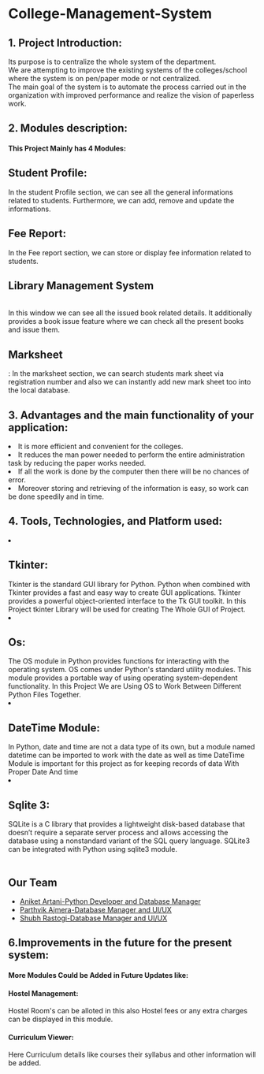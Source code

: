 # College-Management-System
<h2>1. Project Introduction:</h2>
<p>Its purpose is to centralize the whole system of the department.<br>We are attempting to improve the existing systems of the colleges/school where the system is on pen/paper mode or not centralized.<br>
The main goal of the system is to automate the process carried out in the organization with improved performance and realize the vision of paperless work.
    </p>
    <h2>2. Modules description:
    </h2>
    <p>
        <h4>This Project Mainly has 4 Modules:</h4>
        <h2>Student Profile:</h2></li> In the student Profile section, we can see all the general informations related  to students. Furthermore, we can add, remove and update the informations.<br>
       <h2>Fee Report:</h2></li>In the Fee report section, we can store or display fee information related to students.<br>
     <h2>Library Management System</h2></li><br>In this window we can see all the issued book related details. It additionally provides a book issue feature where we can check all the present books and issue them.<br>
 <h2> Marksheet</h2></li>: In the marksheet section,  we can search students mark sheet via registration number and also we can instantly add new mark sheet too into the local database.<br>
        </p>
        <h2>3. Advantages and the main functionality of your application:
        </h2>
        <p><li>It is more efficient and convenient for the colleges.</li>
            <li>It reduces the man power needed to perform the entire administration task by reducing the paper works needed.</li>
            <li>If all the work is done by the computer then there will be no chances of error.</li>
            <li>Moreover storing and retrieving of the information is easy, so work can be done speedily and in time.<br></li>
            </p>
            <h2>4. Tools, Technologies, and Platform used:
            </h2>
            <p><li><h2>Tkinter:</h2>
                Tkinter is the standard GUI library for Python. 
                Python when combined with Tkinter provides a fast and easy way to create GUI applications.
                 Tkinter provides a powerful object-oriented interface to the Tk GUI toolkit.
                In this Project tkinter Library will be used for creating The Whole GUI of Project.</li>
                <li><h2>Os:</h2>
                    The OS module in Python provides functions for interacting with the operating system. 
                    OS comes under Python's standard utility modules. 
                    This module provides a portable way of using operating system-dependent functionality.
                    In this Project We are Using OS to Work Between Different Python Files Together.
                    </li>
                    <li><h2>DateTime Module:</h2>
                        In Python, date and time are not a data type of its own, but a module named datetime can be imported to work with the date as well as time
                        DateTime Module is important for this project as for keeping records of data With Proper Date And time
                        </li>
                        <li>
                            <h2>Sqlite 3:</h2>
            SQLite is a C library that provides a lightweight disk-based database that doesn’t require a separate server process and allows accessing the database using a nonstandard variant of the SQL query language.
            SQLite3 can be integrated with Python using sqlite3 module.<br>
                        </li><br>
                </p>

<h2>Our Team</h2>
<ul>
  <li><a href="https://github.com/aniketartani">Aniket Artani-Python Developer and Database Manager</a></li>
  <li><a href="https://github.com/parthvik">Parthvik Ajmera-Database Manager and UI/UX</a></li>
  <li><a href="https://github.com/Sr7-Rastogi">Shubh Rastogi-Database Manager and UI/UX</a></li>
  </ul>
  </h2>
  <h2> 6.Improvements in the future for the present system:
</h2>
<p>
    <h4>More Modules Could be Added in Future Updates like:</h4>
 <h4>Hostel Management:</h4>
        Hostel Room's can be alloted in this also Hostel fees or any extra charges can be displayed in this module.<br>
    <h4>Curriculum Viewer:</h4> 
       <p>Here Curriculum details like courses their syllabus and other information will be added.<br>
 
  
</p>

 
